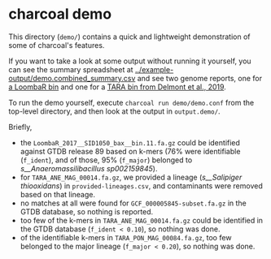 # charcoal demo

This directory (`demo/`) contains a quick and lightweight demonstration
of some of charcoal's features.

If you want to take a look at some output without running it yourself,
you can see the summary spreadsheet at
[../example-output/demo.combined_summary.csv](../example-output/demo.combined_summary.csv) and see two genome reports, one for [a LoombaR bin](../example-output/LoombaR_2017__SID1050_bax__bin.11.fa.gz.report.txt) and one for a [TARA bin from Delmont et al., 2019](../example-output/TARA_ANE_MAG_00014.fa.gz.report.txt).

To run the demo yourself, execute `charcoal run demo/demo.conf` from
the top-level directory, and then look at the output in `output.demo/`.

Briefly,

* the `LoombaR_2017__SID1050_bax__bin.11.fa.gz` could be identified
  against GTDB release 89 based on k-mers (76% were identifiable
  (`f_ident`), and of those, 95% (`f_major`) belonged to
  *s__Anaeromassilibacillus sp002159845*).
* for `TARA_ANE_MAG_00014.fa.gz`, we provided a lineage (*s__Salipiger
  thiooxidans*) in `provided-lineages.csv`, and contaminants were
  removed based on that lineage.
* no matches at all were found for `GCF_000005845-subset.fa.gz` in the
  GTDB database, so nothing is reported.
* too few of the k-mers in `TARA_ANE_MAG_00014.fa.gz` could be
  identified in the GTDB database (`f_ident < 0.10`), so nothing was
  done.
* of the identifiable k-mers in `TARA_PON_MAG_00084.fa.gz`, too few
  belonged to the major lineage (`f_major < 0.20`), so nothing was
  done.
